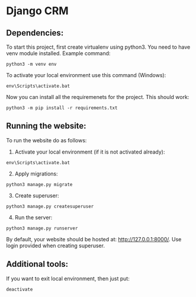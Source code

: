 # Django CRM

## Dependencies:

To start this project, first create virtualenv using python3. You need to have venv module installed. Example command:

```
python3 -m venv env
```

To activate your local environment use this command (Windows):

```
env\Scripts\activate.bat
```

Now you can install all the requiremenets for the project. This should work:

```
python3 -m pip install -r requirements.txt
```

## Running the website:

To run the website do as follows:

1) Activate your local environment (if it is not activated already):

```
env\Scripts\activate.bat
```

2) Apply migrations:

```
python3 manage.py migrate
```

3) Create superuser:

```
python3 manage.py createsuperuser
```

4) Run the server:

```
python3 manage.py runserver
```

By default, your website should be hosted at: http://127.0.0.1:8000/. Use login provided when creating superuser.


## Additional tools:

If you want to exit local environment, then just put:

```
deactivate
```
